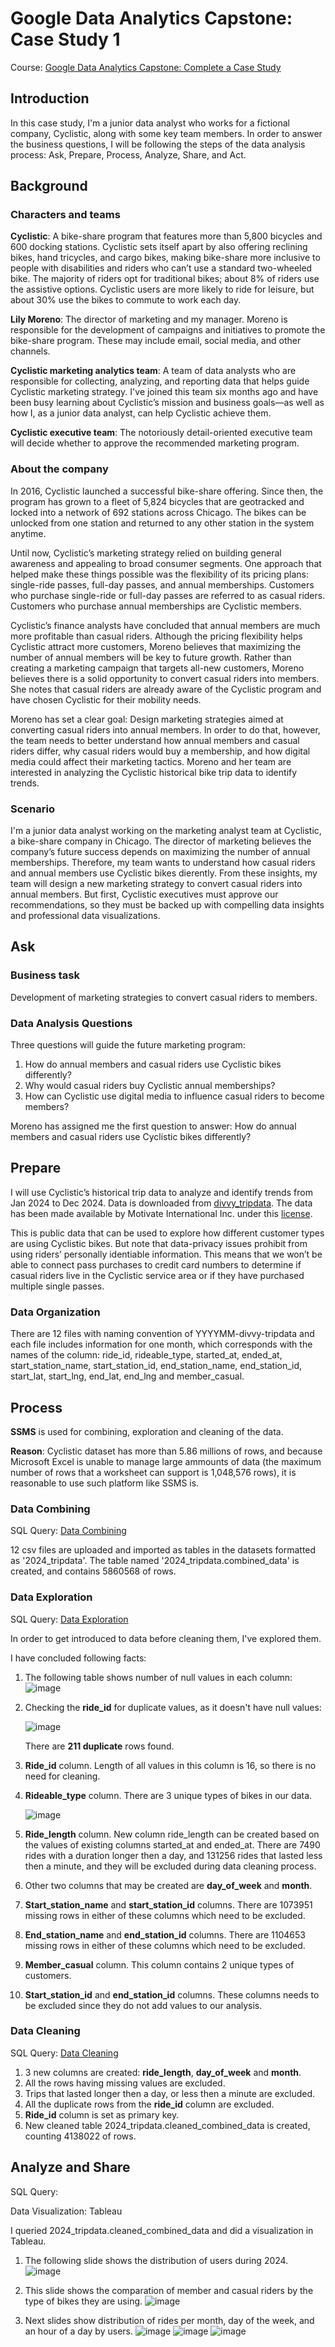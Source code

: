 # Google Data Analytics Capstone: Case Study 1
Course: [Google Data Analytics Capstone: Complete a Case Study](https://www.coursera.org/learn/google-data-analytics-capstone)
## Introduction
In this case study, I'm a junior data analyst who works for a fictional company, Cyclistic, along with some key team members. In order to answer the
business questions, I will be following the steps of the data analysis process: Ask, Prepare, Process, Analyze, Share, and Act.
## Background
### Characters and teams
**Cyclistic**: A bike-share program that features more than 5,800 bicycles and 600
docking stations. Cyclistic sets itself apart by also offering reclining bikes, hand
tricycles, and cargo bikes, making bike-share more inclusive to people with disabilities
and riders who can’t use a standard two-wheeled bike. The majority of riders opt for
traditional bikes; about 8% of riders use the assistive options. Cyclistic users are more
likely to ride for leisure, but about 30% use the bikes to commute to work each day.

**Lily Moreno**: The director of marketing and my manager. Moreno is responsible for
the development of campaigns and initiatives to promote the bike-share program.
These may include email, social media, and other channels.

**Cyclistic marketing analytics team**: A team of data analysts who are responsible for
collecting, analyzing, and reporting data that helps guide Cyclistic marketing strategy.
I've joined this team six months ago and have been busy learning about Cyclistic’s
mission and business goals—as well as how I, as a junior data analyst, can help
Cyclistic achieve them.

**Cyclistic executive team**: The notoriously detail-oriented executive team will decide
whether to approve the recommended marketing program.

### About the company
In 2016, Cyclistic launched a successful bike-share offering. Since then, the program has grown
to a fleet of 5,824 bicycles that are geotracked and locked into a network of 692 stations
across Chicago. The bikes can be unlocked from one station and returned to any other station
in the system anytime.

Until now, Cyclistic’s marketing strategy relied on building general awareness and appealing to
broad consumer segments. One approach that helped make these things possible was the
flexibility of its pricing plans: single-ride passes, full-day passes, and annual memberships.
Customers who purchase single-ride or full-day passes are referred to as casual riders.
Customers who purchase annual memberships are Cyclistic members.

Cyclistic’s finance analysts have concluded that annual members are much more profitable
than casual riders. Although the pricing flexibility helps Cyclistic attract more customers,
Moreno believes that maximizing the number of annual members will be key to future growth.
Rather than creating a marketing campaign that targets all-new customers, Moreno believes
there is a solid opportunity to convert casual riders into members. She notes that casual riders
are already aware of the Cyclistic program and have chosen Cyclistic for their mobility needs.

Moreno has set a clear goal: Design marketing strategies aimed at converting casual riders into
annual members. In order to do that, however, the team needs to better understand how
annual members and casual riders differ, why casual riders would buy a membership, and how
digital media could affect their marketing tactics. Moreno and her team are interested in
analyzing the Cyclistic historical bike trip data to identify trends.

### Scenario
I'm a junior data analyst working on the marketing analyst team at Cyclistic, a bike-share
company in Chicago. The director of marketing believes the company’s future success
depends on maximizing the number of annual memberships. Therefore, my team wants to
understand how casual riders and annual members use Cyclistic bikes dierently. From these
insights, my team will design a new marketing strategy to convert casual riders into annual
members. But first, Cyclistic executives must approve our recommendations, so they must be
backed up with compelling data insights and professional data visualizations.

## Ask
### Business task
Development of marketing strategies to convert casual riders to members.
### Data Analysis Questions
Three questions will guide the future marketing program:
1. How do annual members and casual riders use Cyclistic bikes differently?
2. Why would casual riders buy Cyclistic annual memberships?
3. How can Cyclistic use digital media to influence casual riders to become members?

Moreno has assigned me the first question to answer: How do annual members and casual riders use Cyclistic bikes differently?

## Prepare
I will use Cyclistic’s historical trip data to analyze and identify trends from Jan 2024 to Dec 2024. Data is downloaded from 
[divvy_tripdata](https://divvy-tripdata.s3.amazonaws.com/index.html). The data has been made available by
Motivate International Inc. under this [license](https://www.divvybikes.com/data-license-agreement). 

This is public data that can be used to explore
how different customer types are using Cyclistic bikes. But note that data-privacy issues
prohibit from using riders’ personally identiable information. This means that we won’t be
able to connect pass purchases to credit card numbers to determine if casual riders live in the
Cyclistic service area or if they have purchased multiple single passes.

### Data Organization
There are 12 files with naming convention of YYYYMM-divvy-tripdata and each file includes information for one month, which corresponds with the names of the column: ride_id, rideable_type, started_at, ended_at, start_station_name, start_station_id, end_station_name, end_station_id, start_lat, start_lng, end_lat, end_lng and member_casual.

## Process
**SSMS** is used for combining, exploration and cleaning of the data.

**Reason**: Cyclistic dataset has more than 5.86 millions of rows, and because Microsoft Excel is unable to manage large ammounts of data (the maximum number of rows that a worksheet can support is 1,048,576 rows), it is reasonable to use such platform like SSMS is.

### Data Combining
SQL Query: [Data Combining](https://github.com/nevena-rogic/Google-Data-Analytics-Capstone-Case-Study-1/blob/main/1.%20Data%20Combining.sql)

12 csv files are uploaded and imported as tables in the datasets formatted as '2024_tripdata'. The table named '2024_tripdata.combined_data' is created, and contains 5860568 of rows.

### Data Exploration
SQL Query: [Data Exploration](https://github.com/nevena-rogic/Google-Data-Analytics-Capstone-Case-Study-1/blob/main/2.%20Data%20Exploration.sql)

In order to get introduced to data before cleaning them, I've explored them.

I have concluded following facts:

1. The following table shows number of null values in each column:
   ![image](https://github.com/nevena-rogic/slike-case-study-1/blob/main/slika1.PNG)

2. Checking the **ride_id** for duplicate values, as it doesn't have null values: 

   ![image](https://github.com/nevena-rogic/slike-case-study-1/blob/main/slika2.PNG)

   There are **211 duplicate** rows found.

3. **Ride_id** column. Length of all values in this column is 16, so there is no need for cleaning.

4. **Rideable_type** column. There are 3 unique types of bikes in our data.
   
   ![image](https://github.com/nevena-rogic/slike-case-study-1/blob/main/slika3.PNG)

5. **Ride_length** column. New column ride_length can be created based on the values of existing columns started_at and ended_at. There 
   are 7490 rides with a duration longer then a day, and 131256 rides that lasted less then a minute, and they will be excluded during 
   data cleaning process.

6. Other two columns that may be created are **day_of_week** and **month**.

7. **Start_station_name** and **start_station_id** columns. There are 1073951 missing rows in either of these columns which need to be 
   excluded.

8. **End_station_name** and **end_station_id** columns. There are 1104653 missing rows in either of these columns which need to be 
   excluded.

9. **Member_casual** column. This column contains 2 unique types of customers.

10. **Start_station_id** and **end_station_id** columns. These columns needs to be excluded since they do not add values to our analysis.

### Data Cleaning
SQL Query: [Data Cleaning](https://github.com/nevena-rogic/Google-Data-Analytics-Capstone-Case-Study-1/blob/main/3.%20Data%20Cleaning.sql)
1. 3 new columns are created: **ride_length**, **day_of_week** and **month**.
2. All the rows having missing values are excluded.
3. Trips that lasted longer then a day, or less then a minute are excluded.
4. All the duplicate rows from the **ride_id** column are excluded.
5. **Ride_id** column is set as primary key.
6. New cleaned table 2024_tripdata.cleaned_combined_data is created, counting 4138022 of rows.

## Analyze and Share
SQL Query: 

Data Visualization: Tableau

I queried 2024_tripdata.cleaned_combined_data and did a visualization in Tableau.

1. The following slide shows the distribution of users during 2024.
    ![image](https://github.com/nevena-rogic/slike-case-study-1/blob/main/slika5.PNG)
   
2. This slide shows the comparation of member and casual riders by the type of bikes they are using.
    ![image](https://github.com/nevena-rogic/slike-case-study-1/blob/main/slika4.PNG)

3. Next slides show distribution of rides per month, day of the week, and an hour of a day by users.
   ![image](https://github.com/nevena-rogic/slike-case-study-1/blob/main/slika9.PNG)
   ![image](https://github.com/nevena-rogic/slike-case-study-1/blob/main/slika10.PNG)
   ![image](https://github.com/nevena-rogic/slike-case-study-1/blob/main/slika8.PNG)
    


 

